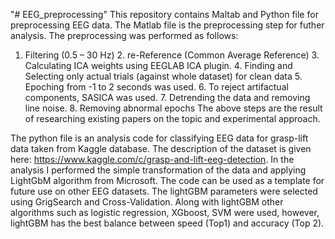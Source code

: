 "# EEG_preprocessing" 
This repository contains Maltab and Python file for preprocessing EEG data. 
The Matlab file is the preprocessing step for futher analysis. The preprocessing was performed as follows:
  1. Filtering (0.5 – 30 Hz)
	2. re-Reference (Common Average Reference)
	3. Calculating ICA weights using EEGLAB ICA plugin.
	4. Finding and Selecting only actual trials (against whole dataset) for clean data
	5. Epoching from -1 to 2 seconds  was used.
	6. To reject artifactual components, SASICA was used.
	7. Detrending the data and removing line noise.
	8. Removing abnormal epochs
The above steps are the result of researching existing papers on the topic and experimental approach. 

The python file is an analysis code for classifying EEG data for grasp-lift data taken from Kaggle database. The description of the dataset is given here: https://www.kaggle.com/c/grasp-and-lift-eeg-detection.
In the analysis I performed the simple transformation of the data and applying LightGbM algorithm from Microsoft. The code can be used as a template for future use on other EEG datasets. The lightGBM parameters were selected using GrigSearch and Cross-Validation. Along with lightGBM other algorithms such as logistic regression, XGboost, SVM were used, however, lightGBM has the best balance between speed (Top1) and accuracy (Top 2). 
